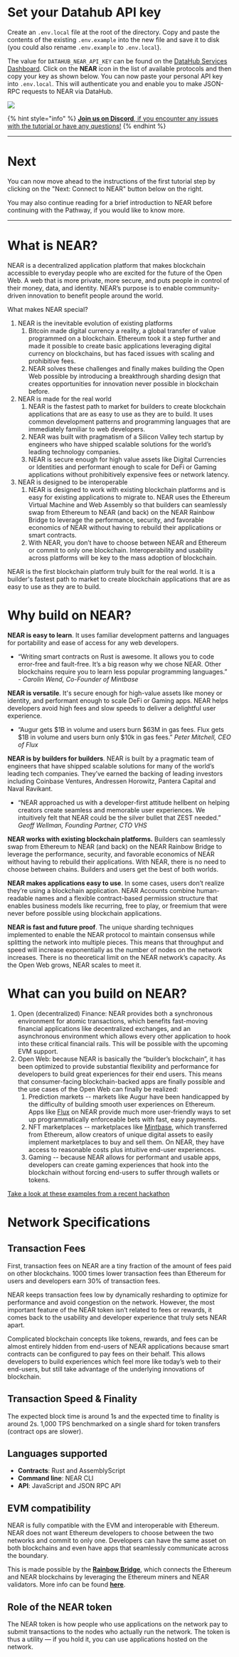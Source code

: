 # Set your Datahub API key

Create an `.env.local` file at the root of the directory. Copy and paste the contents of the existing `.env.example` into the new file and save it to disk (you could also rename `.env.example` to `.env.local`).

The value for `DATAHUB_NEAR_API_KEY` can be found on the [DataHub Services Dashboard](https://datahub.figment.io/services/near). Click on the **NEAR** icon in the list of available protocols and then copy your key as shown below. You can now paste your personal API key into `.env.local`. This will authenticate you and enable you to make JSON-RPC requests to NEAR via DataHub.

![](../../../.gitbook/assets/pathways/near/near-setup.gif)

{% hint style="info" %}
[**Join us on Discord**, if you encounter any issues with the tutorial or have any questions!](https://figment.io/devchat)
{% endhint %}

---------------------------

# Next

You can now move ahead to the instructions of the first tutorial step by clicking on the "Next: Connect to NEAR" button below on the right.

You may also continue reading for a brief introduction to NEAR before continuing with the Pathway, if you would like to know more.

---------------------------

# What is NEAR?

NEAR is a decentralized application platform that makes blockchain accessible to everyday people who are excited for the future of the Open Web. A web that is more private, more secure, and puts people in control of their money, data, and identity. NEAR’s purpose is to enable community-driven innovation to benefit people around the world.

What makes NEAR special?

1. NEAR is the inevitable evolution of existing platforms 
   1. Bitcoin made digital currency a reality, a global transfer of value programmed on a blockchain. Ethereum took it a step further and made it possible to create basic applications leveraging digital currency on blockchains, but has faced issues with scaling and prohibitive fees.  
   2. NEAR solves these challenges and finally makes building the Open Web possible by introducing a breakthrough sharding design that creates opportunities for innovation never possible in blockchain before. 
2. NEAR is made for the real world 
   1. NEAR is the fastest path to market for builders to create blockchain applications that are as easy to use as they are to build. It uses common development patterns and programming languages that are immediately familiar to web developers. 
   2. NEAR was built with pragmatism of a Silicon Valley tech startup by engineers who have shipped scalable solutions for the world’s leading technology companies. 
   3. NEAR is secure enough for high value assets like Digital Currencies or Identities and performant enough to scale for DeFi or Gaming applications without prohibitively expensive fees or network latency. 
3. NEAR is designed to be interoperable 
   1. NEAR is designed to work with existing blockchain platforms and is easy for existing applications to migrate to. NEAR uses the Ethereum Virtual Machine and Web Assembly so that builders can seamlessly swap from Ethereum to NEAR (and back) on the NEAR Rainbow Bridge to leverage the performance, security, and favorable economics of NEAR without having to rebuild their applications or smart contracts. 
   2. With NEAR, you don’t have to choose between NEAR and Ethereum or commit to only one blockchain. Interoperability and usability across platforms will be key to the mass adoption of blockchain.

NEAR is the first blockchain platform truly built for the real world. It is a builder's fastest path to market to create blockchain applications that are as easy to use as they are to build.

# Why build on NEAR?

**NEAR is easy to learn**. It uses familiar development patterns and languages for portability and ease of access for any web developers.

* “Writing smart contracts on Rust is awesome. It allows you to code error-free and fault-free. It’s a big reason why we chose NEAR. Other blockchains require you to learn less popular programming languages.” - _Carolin Wend, Co-Founder of Mintbase_

**NEAR is versatile**. It's secure enough for high-value assets like money or identity, and performant enough to scale DeFi or Gaming apps. NEAR helps developers avoid high fees and slow speeds to deliver a delightful user experience.

* “Augur gets $1B in volume and users burn $63M in gas fees. Flux gets $1B in volume and users burn only $10k in gas fees.” _Peter Mitchell, CEO of Flux_

**NEAR is by builders for builders**. NEAR is built by a pragmatic team of engineers that have shipped scalable solutions for many of the world’s leading tech companies. They’ve earned the backing of leading investors including Coinbase Ventures, Andressen Horowitz, Pantera Capital and Naval Ravikant.

* “NEAR approached us with a developer-first attitude hellbent on helping creators create seamless and memorable user experiences. We intuitively felt that NEAR could be the silver bullet that ZEST needed.” _Geoff Wellman, Founding Partner, CTO VHS_

**NEAR works with existing blockchain platforms.** Builders can seamlessly swap from Ethereum to NEAR (and back) on the NEAR Rainbow Bridge to leverage the performance, security, and favorable economics of NEAR without having to rebuild their applications. With NEAR, there is no need to choose between chains. Builders and users get the best of both worlds.

**NEAR makes applications easy to use**. In some cases, users don’t realize they’re using a blockchain application. NEAR Accounts combine human-readable names and a flexible contract-based permission structure that enables business models like recurring, free to play, or freemium that were never before possible using blockchain applications.

**NEAR is fast and future proof**. The unique sharding techniques implemented to enable the NEAR protocol to maintain consensus while splitting the network into multiple pieces. This means that throughput and speed will increase exponentially as the number of nodes on the network increases. There is no theoretical limit on the NEAR network’s capacity. As the Open Web grows, NEAR scales to meet it.

# What can you build on NEAR?

1. Open (decentralized) Finance: NEAR provides both a synchronous environment for atomic transactions, which benefits fast-moving financial applications like decentralized exchanges, and an asynchronous environment which allows every other application to hook into these critical financial rails. This will be possible with the upcoming EVM support.  
2. Open Web: because NEAR is basically the “builder’s blockchain”, it has been optimized to provide substantial flexibility and performance for developers to build great experiences for their end users. This means that consumer-facing blockchain-backed apps are finally possible and the use cases of the Open Web can finally be realized: 
   1. Prediction markets -- markets like Augur have been handicapped by the difficulty of building smooth user experiences on Ethereum.  Apps like [Flux](https://flux.market) on NEAR provide much more user-friendly ways to set up programmatically enforceable bets with fast, easy payments. 
   2. NFT marketplaces -- marketplaces like [Mintbase](https://mintbase.io), which transferred from Ethereum, allow creators of unique digital assets to easily implement marketplaces to buy and sell them. On NEAR, they have access to reasonable costs plus intuitive end-user experiences. 
   3. Gaming -- because NEAR allows for performant and usable apps, developers can create gaming experiences that hook into the blockchain without forcing end-users to suffer through wallets or tokens.

[Take a look at these examples from a recent hackathon](https://near.org/blog/winners-of-hack-the-rainbow)

# Network Specifications

## Transaction Fees

First, transaction fees on NEAR are a tiny fraction of the amount of fees paid on other blockchains. 1000 times lower transaction fees than Ethereum for users and developers earn 30% of transaction fees.

NEAR keeps transaction fees low by dynamically resharding to optimize for performance and avoid congestion on the network. However, the most important feature of the NEAR token isn’t related to fees or rewards, it comes back to the usability and developer experience that truly sets NEAR apart.

Complicated blockchain concepts like tokens, rewards, and fees can be almost entirely hidden from end-users of NEAR applications because smart contracts can be configured to pay fees on their behalf. This allows developers to build experiences which feel more like today’s web to their end-users, but still take advantage of the underlying innovations of blockchain.

## Transaction Speed & Finality

The expected block time is around 1s and the expected time to finality is around 2s. 1,000 TPS benchmarked on a single shard for token transfers (contract ops are slower).

## Languages supported

* **Contracts**: Rust and AssemblyScript
* **Command line**: NEAR CLI
* **API**: JavaScript and JSON RPC API

## EVM compatibility

NEAR is fully compatible with the EVM and interoperable with Ethereum. NEAR does not want Ethereum developers to choose between the two networks and commit to only one. Developers can have the same asset on both blockchains and even have apps that seamlessly communicate across the boundary.

This is made possible by the [**Rainbow Bridge**](https://github.com/near/rainbow-bridge), which connects the Ethereum and NEAR blockchains by leveraging the Ethereum miners and NEAR validators. More info can be found [**here**](https://github.com/near/near-evm).

## Role of the NEAR token

The NEAR token is how people who use applications on the network pay to submit transactions to the nodes who actually run the network. The token is thus a utility — if you hold it, you can use applications hosted on the network.
